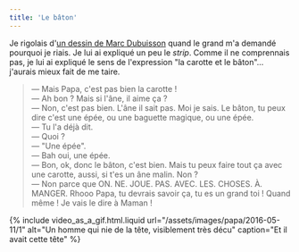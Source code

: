 ```yaml
---
title: 'Le bâton'
---
```


Je rigolais d'[un dessin de Marc Dubuisson](http://absurdo.lapin.org/index.php?number=86#strips '"Ab Absurdo - La carotte et le bâton", Marc Dubuisson') quand le grand m'a demandé pourquoi je riais. Je lui ai expliqué un peu le _strip_. Comme il ne comprennais pas, je lui ai expliqué le sens de l'expression "la carotte et le bâton"… j'aurais mieux fait de me taire.

<!-- more -->

> — Mais Papa, c'est pas bien la carotte !  
> — Ah bon ? Mais si l'âne, il aime ça ?  
> — Non, c'est pas bien. L'âne il sait pas. Moi je sais. Le bâton, tu peux dire c'est une épée, ou une baguette magique, ou une épée.  
> — Tu l'a déjà dit.  
> — Quoi ?  
> — "Une épée".  
> — Bah oui, une épée.  
> — Bon, ok, donc le bâton, c'est bien. Mais tu peux faire tout ça avec une carotte, aussi, si t'es un âne malin. Non ?  
> — Non parce que ON. NE. JOUE. PAS. AVEC. LES. CHOSES. À. MANGER. Rhooo Papa, tu devrais savoir ça, tu es un grand toi ! Quand même ! Je vais le dire à Maman !

{% include video_as_a_gif.html.liquid
url="/assets/images/papa/2016-05-11/1"
alt="Un homme qui nie de la tête, visiblement très décu"
caption="Et il avait cette tête"
%}

